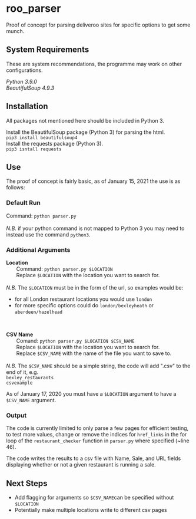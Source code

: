 # roo_parser
Proof of concept for parsing deliveroo sites for specific options to get some munch.

## System Requirements
These are system recommendations, the programme may work on other configurations.</br>


_Python 3.9.0_</br>
_BeautifulSoup 4.9.3_

## Installation
All packages not mentioned here should be included in Python 3.</br>

Install the BeautifulSoup package (Python 3) for parsing the html.</br>
`pip3 install beautifulsoup4`
</br>
Install the requests package (Python 3).</br>
`pip3 isntall requests`

## Use
The proof of concept is fairly basic, as of January 15, 2021 the use is as follows:

### Default Run
Command: `python parser.py` </br>
</br>
_N.B._ if your python command is not mapped to Python 3 you may
need to instead use the command `python3`.</br>

### Additional Arguments
**Location**</br>
&nbsp;&nbsp;&nbsp;&nbsp;&nbsp;&nbsp; Command: `python parser.py $LOCATION`</br>
&nbsp;&nbsp;&nbsp;&nbsp;&nbsp;&nbsp; Replace `$LOCATION` with the location you want to search for.</br>
</br>
_N.B._ The `$LOCATION` must be in the
form of the url, so examples would be:
* for all London restaurant locations you would use `london`
* for more specific options could do `london/bexleyheath` or `aberdeen/hazelhead`
</br>

**CSV Name**</br>
&nbsp;&nbsp;&nbsp;&nbsp;&nbsp;&nbsp; Comand: `python parser.py $LOCATION $CSV_NAME`</br>
&nbsp;&nbsp;&nbsp;&nbsp;&nbsp;&nbsp; Replace `$LOCATION` with the location you want to search for.</br>
&nbsp;&nbsp;&nbsp;&nbsp;&nbsp;&nbsp; Replace `$CSV_NAME` with the name of the file you want to save to.</br>
</br>
_N.B._ The `$CSV_NAME` should be a simple string, the code will add ".csv" to
the end of it, e.g.
</br> `bexley_restaurants`
</br> `csvexample`
</br>

As of January 17, 2020 you must have a `$LOCATION` argument to have a
`$CSV_NAME` argument.

### Output
The code is currently limited to only parse a few pages for efficient testing,
to test more values, change or remove the indices for `href_links` in the for
loop of the `restaurant_checker` function in `parser.py` where specified 
(~line 46).
</br>

The code writes the results to a csv file with Name, Sale, and URL fields
displaying whether or not a given restaurant is running a sale. 

## Next Steps
* Add flagging for arguments so `$CSV_NAME`can be specified without `$LOCATION`
* Potentially make multiple locations write to different csv pages
